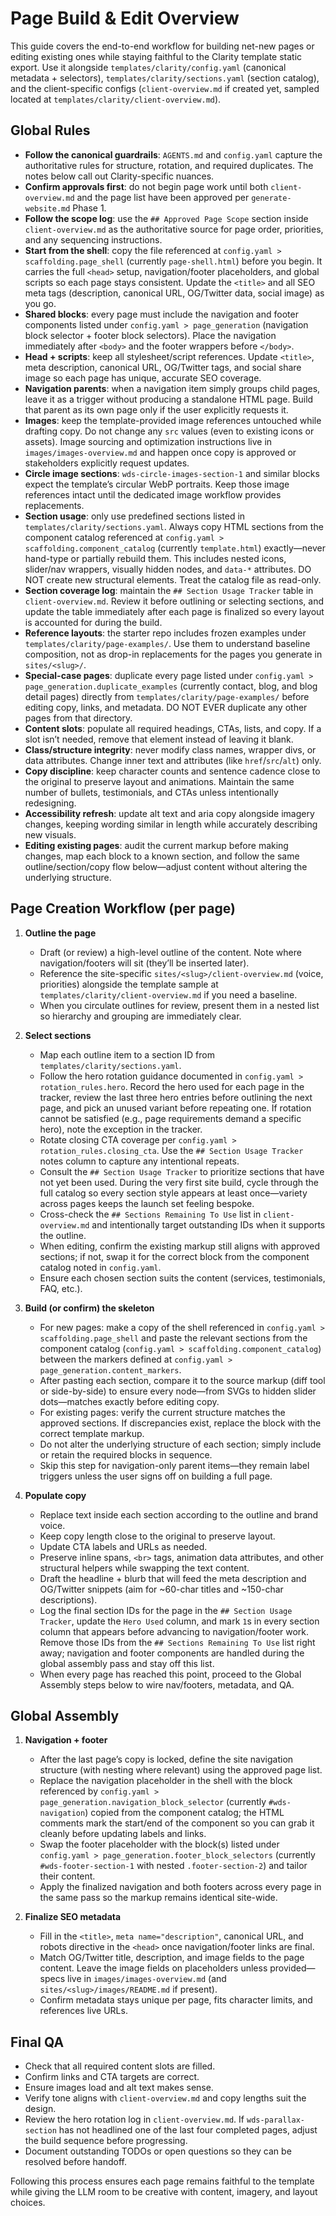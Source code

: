 # Page Build & Edit Overview

This guide covers the end-to-end workflow for building net-new pages or editing existing ones while staying faithful to the Clarity template static export. Use it alongside `templates/clarity/config.yaml` (canonical metadata + selectors), `templates/clarity/sections.yaml` (section catalog), and the client-specific configs (`client-overview.md` if created yet, sampled located at `templates/clarity/client-overview.md`).

## Global Rules
- **Follow the canonical guardrails**: `AGENTS.md` and `config.yaml` capture the authoritative rules for structure, rotation, and required duplicates. The notes below call out Clarity-specific nuances.
- **Confirm approvals first**: do not begin page work until both `client-overview.md` and the page list have been approved per `generate-website.md` Phase 1.
- **Follow the scope log**: use the `## Approved Page Scope` section inside `client-overview.md` as the authoritative source for page order, priorities, and any sequencing instructions.
- **Start from the shell**: copy the file referenced at `config.yaml > scaffolding.page_shell` (currently `page-shell.html`) before you begin. It carries the full `<head>` setup, navigation/footer placeholders, and global scripts so each page stays consistent. Update the `<title>` and all SEO meta tags (description, canonical URL, OG/Twitter data, social image) as you go.
- **Shared blocks**: every page must include the navigation and footer components listed under `config.yaml > page_generation` (navigation block selector + footer block selectors). Place the navigation immediately after `<body>` and the footer wrappers before `</body>`.
- **Head + scripts**: keep all stylesheet/script references. Update `<title>`, meta description, canonical URL, OG/Twitter tags, and social share image so each page has unique, accurate SEO coverage.
- **Navigation parents**: when a navigation item simply groups child pages, leave it as a trigger without producing a standalone HTML page. Build that parent as its own page only if the user explicitly requests it.
- **Images**: keep the template-provided image references untouched while drafting copy. Do not change any `src` values (even to existing icons or assets). Image sourcing and optimization instructions live in `images/images-overview.md` and happen once copy is approved or stakeholders explicitly request updates.
- **Circle image sections**: `wds-circle-images-section-1` and similar blocks expect the template’s circular WebP portraits. Keep those image references intact until the dedicated image workflow provides replacements.
- **Section usage**: only use predefined sections listed in `templates/clarity/sections.yaml`. Always copy HTML sections from the component catalog referenced at `config.yaml > scaffolding.component_catalog` (currently `template.html`) exactly—never hand-type or partially rebuild them. This includes nested icons, slider/nav wrappers, visually hidden nodes, and `data-*` attributes. DO NOT create new structural elements. Treat the catalog file as read-only.
- **Section coverage log**: maintain the `## Section Usage Tracker` table in `client-overview.md`. Review it before outlining or selecting sections, and update the table immediately after each page is finalized so every layout is accounted for during the build.
- **Reference layouts**: the starter repo includes frozen examples under `templates/clarity/page-examples/`. Use them to understand baseline composition, not as drop-in replacements for the pages you generate in `sites/<slug>/`.
- **Special-case pages**: duplicate every page listed under `config.yaml > page_generation.duplicate_examples` (currently contact, blog, and blog detail pages) directly from `templates/clarity/page-examples/` before editing copy, links, and metadata. DO NOT EVER duplicate any other pages from that directory.
- **Content slots**: populate all required headings, CTAs, lists, and copy. If a slot isn’t needed, remove that element instead of leaving it blank.
- **Class/structure integrity**: never modify class names, wrapper divs, or data attributes. Change inner text and attributes (like `href`/`src`/`alt`) only.
- **Copy discipline**: keep character counts and sentence cadence close to the original to preserve layout and animations. Maintain the same number of bullets, testimonials, and CTAs unless intentionally redesigning.
- **Accessibility refresh**: update alt text and aria copy alongside imagery changes, keeping wording similar in length while accurately describing new visuals.
- **Editing existing pages**: audit the current markup before making changes, map each block to a known section, and follow the same outline/section/copy flow below—adjust content without altering the underlying structure.

## Page Creation Workflow (per page)
1. **Outline the page**
   - Draft (or review) a high-level outline of the content. Note where navigation/footers will sit (they’ll be inserted later).
   - Reference the site-specific `sites/<slug>/client-overview.md` (voice, priorities) alongside the template sample at `templates/clarity/client-overview.md` if you need a baseline.
   - When you circulate outlines for review, present them in a nested list so hierarchy and grouping are immediately clear.

2. **Select sections**
   - Map each outline item to a section ID from `templates/clarity/sections.yaml`.
   - Follow the hero rotation guidance documented in `config.yaml > rotation_rules.hero`. Record the hero used for each page in the tracker, review the last three hero entries before outlining the next page, and pick an unused variant before repeating one. If rotation cannot be satisfied (e.g., page requirements demand a specific hero), note the exception in the tracker.
   - Rotate closing CTA coverage per `config.yaml > rotation_rules.closing_cta`. Use the `## Section Usage Tracker` notes column to capture any intentional repeats.
   - Consult the `## Section Usage Tracker` to prioritize sections that have not yet been used. During the very first site build, cycle through the full catalog so every section style appears at least once—variety across pages keeps the launch set feeling bespoke.
   - Cross-check the `## Sections Remaining To Use` list in `client-overview.md` and intentionally target outstanding IDs when it supports the outline.
   - When editing, confirm the existing markup still aligns with approved sections; if not, swap it for the correct block from the component catalog noted in `config.yaml`.
   - Ensure each chosen section suits the content (services, testimonials, FAQ, etc.).

3. **Build (or confirm) the skeleton**
   - For new pages: make a copy of the shell referenced in `config.yaml > scaffolding.page_shell` and paste the relevant sections from the component catalog (`config.yaml > scaffolding.component_catalog`) between the markers defined at `config.yaml > page_generation.content_markers`.
   - After pasting each section, compare it to the source markup (diff tool or side-by-side) to ensure every node—from SVGs to hidden slider dots—matches exactly before editing copy.
   - For existing pages: verify the current structure matches the approved sections. If discrepancies exist, replace the block with the correct template markup.
   - Do not alter the underlying structure of each section; simply include or retain the required blocks in sequence.
   - Skip this step for navigation-only parent items—they remain label triggers unless the user signs off on building a full page.

4. **Populate copy**
   - Replace text inside each section according to the outline and brand voice.
   - Keep copy length close to the original to preserve layout.
   - Update CTA labels and URLs as needed.
   - Preserve inline spans, `<br>` tags, animation data attributes, and other structural helpers while swapping the text content.
   - Draft the headline + blurb that will feed the meta description and OG/Twitter snippets (aim for ~60-char titles and ~150-char descriptions).
   - Log the final section IDs for the page in the `## Section Usage Tracker`, update the `Hero Used` column, and mark `1`s in every section column that appears before advancing to navigation/footer work. Remove those IDs from the `## Sections Remaining To Use` list right away; navigation and footer components are handled during the global assembly pass and stay off this list.
   - When every page has reached this point, proceed to the Global Assembly steps below to wire nav/footers, metadata, and QA.

## Global Assembly
1. **Navigation + footer**
   - After the last page’s copy is locked, define the site navigation structure (with nesting where relevant) using the approved page list.
   - Replace the navigation placeholder in the shell with the block referenced by `config.yaml > page_generation.navigation_block_selector` (currently `#wds-navigation`) copied from the component catalog; the HTML comments mark the start/end of the component so you can grab it cleanly before updating labels and links.
   - Swap the footer placeholder with the block(s) listed under `config.yaml > page_generation.footer_block_selectors` (currently `#wds-footer-section-1` with nested `.footer-section-2`) and tailor their content.
   - Apply the finalized navigation and both footers across every page in the same pass so the markup remains identical site-wide.

2. **Finalize SEO metadata**
   - Fill in the `<title>`, `meta name="description"`, canonical URL, and robots directive in the `<head>` once navigation/footer links are final.
   - Match OG/Twitter title, description, and image fields to the page content. Leave the image fields on placeholders unless provided—specs live in `images/images-overview.md` (and `sites/<slug>/images/README.md` if present).
   - Confirm metadata stays unique per page, fits character limits, and references live URLs.

## Final QA
- Check that all required content slots are filled.
- Confirm links and CTA targets are correct.
- Ensure images load and alt text makes sense.
- Verify tone aligns with `client-overview.md` and copy lengths suit the design.
- Review the hero rotation log in `client-overview.md`. If `wds-parallax-section` has not headlined one of the last four completed pages, adjust the build sequence before progressing.
- Document outstanding TODOs or open questions so they can be resolved before handoff.

Following this process ensures each page remains faithful to the template while giving the LLM room to be creative with content, imagery, and layout choices.
